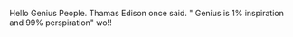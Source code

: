 Hello Genius People.
 Thamas Edison once said. " Genius is 1% inspiration and 99% perspiration"  wo!!
